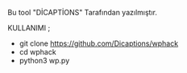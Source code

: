 Bu tool "DİCAPTİONS" Tarafından yazılmıştır.

KULLANIMI ;

- git clone https://github.com/Dicaptions/wphack
- cd wphack
- python3 wp.py
